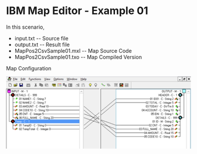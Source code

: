# IBM Map Editor - Example 01

In this scenario, 

* input.txt -- Source file
* output.txt -- Result file
* MapPos2CsvSample01.mxl -- Map Source Code
* MapPos2CsvSample01.txo -- Map Compiled Version

Map Configuration

![Current Map](map-pos-to-csv-ex01-main.png)
